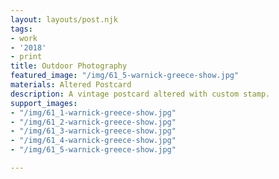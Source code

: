 ```yaml
---
layout: layouts/post.njk
tags:
- work
- '2018'
- print
title: Outdoor Photography
featured_image: "/img/61_5-warnick-greece-show.jpg"
materials: Altered Postcard
description: A vintage postcard altered with custom stamp.
support_images:
- "/img/61_1-warnick-greece-show.jpg"
- "/img/61_2-warnick-greece-show.jpg"
- "/img/61_3-warnick-greece-show.jpg"
- "/img/61_4-warnick-greece-show.jpg"
- "/img/61_5-warnick-greece-show.jpg"

---
```

